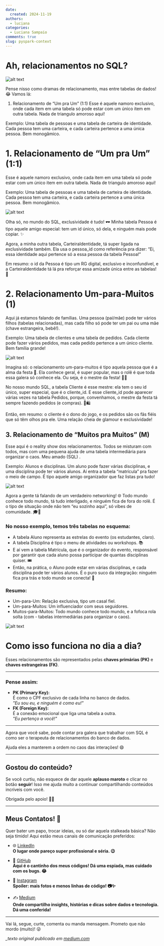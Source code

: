 ```yaml
---
date:
  created: 2024-11-19
authors:
  - luciana
categories:
  - Luciana Sampaio
comments: true
slug: pyspark-context
---
```


# Ah, relacionamentos no SQL?
![alt text](../../../images/blog/luciana/divertidamente.png)

Pense nisso como dramas de relacionamento, mas entre tabelas de dados! 😂 Vamos lá:

1. Relacionamento de “Um pra Um” (1:1)
Esse é aquele namoro exclusivo, onde cada item em uma tabela só pode estar com um único item em outra tabela. Nada de triangulo amoroso aqui!

Exemplo: Uma tabela de pessoas e uma tabela de carteira de identidade. Cada pessoa tem uma carteira, e cada carteira pertence a uma única pessoa. Bem monogâmico.

<!-- more -->

# 1. Relacionamento de “Um pra Um” (1:1)
Esse é aquele namoro exclusivo, onde cada item em uma tabela só pode estar com um único item em outra tabela. Nada de triangulo amoroso aqui!

Exemplo: Uma tabela de pessoas e uma tabela de carteira de identidade. Cada pessoa tem uma carteira, e cada carteira pertence a uma única pessoa. Bem monogâmico.


![alt text](../../../images/blog/luciana/rel_1.png)


Olha só, no mundo do SQL, exclusividade é tudo! 🕶️ Minha tabela Pessoa é tipo aquele amigo especial: tem um id único, só dela, e ninguém mais pode copiar. ✨

Agora, a minha outra tabela, CarteiraIdentidade, tá super ligada na exclusividade também. Ela usa o pessoa_id como referência pra dizer: “Ei, essa identidade aqui pertence só a essa pessoa da tabela Pessoa!”

Em resumo: o id da Pessoa é tipo um RG digital, exclusivo e inconfundível, e a CarteiraIdentidade tá lá pra reforçar essa amizade única entre as tabelas! 🎉

# 2. Relacionamento Um-para-Muitos (1)
Aqui já estamos falando de famílias. Uma pessoa (pai/mãe) pode ter vários filhos (tabelas relacionadas), mas cada filho só pode ter um pai ou uma mãe (chave estrangeira, bebê!).

Exemplo: Uma tabela de clientes e uma tabela de pedidos. Cada cliente pode fazer vários pedidos, mas cada pedido pertence a um único cliente. Bem família grande!


![alt text](../../../images/blog/luciana/rel2.png)

Imagina só: o relacionamento um-para-muitos é tipo aquela pessoa que é a alma da festa 🎉. Ela conhece geral, é super popular, mas o rolê é que toda essa galera só conhece ela. Ou seja, é o mestre da festa! 🕺💃

No nosso mundo SQL, a tabela Cliente é esse mestre: ela tem o seu id único, super especial, que é o cliente_id. E esse cliente_id pode aparecer várias vezes na tabela Pedidos, porque, convenhamos, o mestre da festa tá sempre fazendo pedidos (e compras). 🍕🛍️

Então, em resumo: o cliente é o dono do jogo, e os pedidos são os fãs fiéis que só têm olhos pra ele. Uma relação cheia de glamour e exclusividade!



## 3. Relacionamento de “Muitos pra Muitos” (M)


Esse aqui é o reality show dos relacionamentos. Todos se misturam com todos, mas com uma pequena ajuda de uma tabela intermediária para organizar o caos. Meu amado (SQL) .

Exemplo: Alunos e disciplinas. Um aluno pode fazer várias disciplinas, e uma disciplina pode ter vários alunos. Aí entra a tabela “matrícula” pra fazer o meio de campo. É tipo aquele amigo organizador que faz listas pra tudo!

![alt text](../../../images/blog/luciana/rel3.png)


Agora a gente tá falando de um verdadeiro networking! 🌐 Todo mundo conhece todo mundo, tá tudo interligado, e ninguém fica de fora do rolê. É o tipo de situação onde não tem “eu sozinho aqui”, só vibes de comunidade. 🎓🤝

### No nosso exemplo, temos três tabelas no esquema:

- A tabela Aluno representa as estrelas do evento (os estudantes, claro).
- A tabela Disciplina é tipo o menu de atividades ou workshops. 📚
- E aí vem a tabela Matrícula, que é o organizador do evento, responsável por garantir que cada aluno possa participar de quantas disciplinas quiser. 🎟️
- Então, na prática, o Aluno pode estar em várias disciplinas, e cada disciplina pode ter vários alunos. É o puro suco da integração: ninguém fica pra trás e todo mundo se conecta! 🥳

### Resumo:
- Um-para-Um: Relação exclusiva, tipo um casal fiel.
- Um-para-Muitos: Um influenciador com seus seguidores.
- Muitos-para-Muitos: Todo mundo conhece todo mundo, e a fofoca rola solta (com - tabelas intermediárias para organizar o caos).

![alt text](../../../images/blog/luciana/rel4.png)


# Como isso funciona no dia a dia?

Esses relacionamentos são representados pelas **chaves primárias (PK)** e **chaves estrangeiras (FK)**.  

---

### Pense assim:
- **PK (Primary Key):**  
  É como o CPF exclusivo de cada linha no banco de dados.  
  *"Eu sou eu, e ninguém é como eu!"*  
- **FK (Foreign Key):**  
  É a conexão emocional que liga uma tabela a outra.  
  *"Eu pertenço a você!"*  

---

Agora que você sabe, pode contar pra galera que trabalhar com SQL é como ser o terapeuta de relacionamentos do banco de dados.  

Ajuda eles a manterem a ordem no caos das interações! 😄  

---

## Gostou do conteúdo?  
Se você curtiu, não esquece de dar aquele **aplauso maroto** e clicar no botão **seguir**! Isso me ajuda muito a continuar compartilhando conteúdos incríveis com você.  

Obrigada pelo apoio! 🚀👏  

---

##  Meus Contatos! 🌟
Quer bater um papo, trocar ideias, ou só dar aquela stalkeada básica? Não seja tímido! Aqui estão meus canais de comunicação preferidos:

- 🌐 [LinkedIn](https://www.linkedin.com/in/luciana-sampaio/)  
  **O lugar onde pareço super profissional e séria. 😉**

- 🐙 [GitHub](https://github.com/luasampaio)  
  **Aqui é o cantinho dos meus códigos! Dá uma espiada, mas cuidado com os bugs. 😂**

- 📸 [Instagram](https://www.instagram.com/luasampaio/)  
  **Spoiler: mais fotos e menos linhas de código! 📷✨**

- ✍️ [Medium](https://medium.com/@luciana.sampaio84)  
  **Onde compartilho insights, histórias e dicas sobre dados e tecnologia. Dá uma conferida!**

---

Vai lá, segue, curte, comenta ou manda mensagem. Prometo que não mordo (muito)! 😜

*_texto original publicado em [medium.com](https://medium.com/@luciana.sampaio84/relacionamentos-no-sql-d2b72d26d205)*